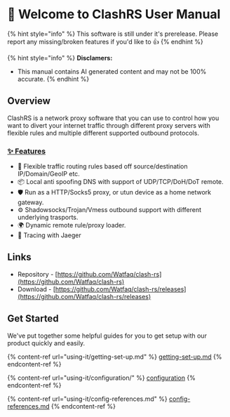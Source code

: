 # 👋 Welcome to ClashRS User Manual

{% hint style="info" %}
This software is still under it's prerelease. Please report any missing/broken features if you'd like to :thumbsup:
{% endhint %}

{% hint style="info" %}
**Disclamers:**
- This manual contains AI generated content and may not be 100% accurate.
{% endhint %}


## Overview

ClashRS is a network proxy software that you can use to control how you want to divert your internet traffic through different proxy servers with flexible rules and multiple different supported outbound protocols.

### [✨ Features](https://github.com/Watfaq/clash-rs#-features) <a href="#user-content--features" id="user-content--features"></a>

* 🌈 Flexible traffic routing rules based off source/destination IP/Domain/GeoIP etc.
* 📦 Local anti spoofing DNS with support of UDP/TCP/DoH/DoT remote.
* 🛡 Run as a HTTP/Socks5 proxy, or utun device as a home network gateway.
* ⚙️ Shadowsocks/Trojan/Vmess outbound support with different underlying trasports.
* 🌍 Dynamic remote rule/proxy loader.
* 🎵 Tracing with Jaeger



## &#x20;Links

* Repository - [https://github.com/Watfaq/clash-rs](https://github.com/Watfaq/clash-rs)
* Download - [https://github.com/Watfaq/clash-rs/releases](https://github.com/Watfaq/clash-rs/releases)

## Get Started

We've put together some helpful guides for you to get setup with our product quickly and easily.

{% content-ref url="using-it/getting-set-up.md" %}
[getting-set-up.md](using-it/getting-set-up.md)
{% endcontent-ref %}

{% content-ref url="using-it/configuration/" %}
[configuration](using-it/configuration/)
{% endcontent-ref %}

{% content-ref url="using-it/config-references.md" %}
[config-references.md](using-it/config-references.md)
{% endcontent-ref %}
